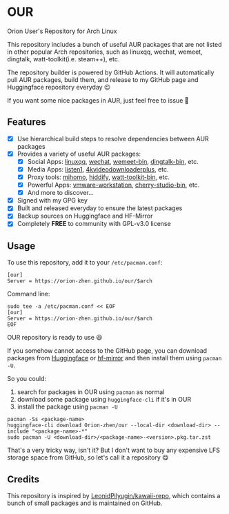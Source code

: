 # OUR

Orion User's Repository for Arch Linux

This repository includes a bunch of useful AUR packages that are not listed in other popular Arch repositories, such as linuxqq, wechat, wemeet, dingtalk, watt-toolkit(i.e. steam++), etc.

The repository builder is powered by GitHub Actions. It will automatically pull AUR packages, build them, and release to my GitHub page and Huggingface repository everyday 😉

If you want some nice packages in AUR, just feel free to issue 🤗

## Features

- [x] Use hierarchical build steps to resolve dependencies between AUR packages
- [x] Provides a variety of useful AUR packages:
  - [x] Social Apps: [linuxqq](https://aur.archlinux.org/packages/linuxqq), [wechat](https://aur.archlinux.org/packages/wechat), [wemeet-bin](https://aur.archlinux.org/packages/wemeet-bin), [dingtalk-bin](https://aur.archlinux.org/packages/dingtalk-bin), etc.
  - [x] Media Apps: [listen1](https://aur.archlinux.org/packages/listen1), [4kvideodownloaderplus](https://aur.archlinux.org/packages/4kvideodownloaderplus), etc.
  - [x] Proxy tools: [mihomo](https://aur.archlinux.org/packages/mihomo), [hiddify](https://aur.archlinux.org/packages/hiddify), [watt-toolkit-bin](https://aur.archlinux.org/packages/watt-toolkit-bin), etc.
  - [x] Powerful Apps: [vmware-workstation](https://aur.archlinux.org/packages/vmware-workstation), [cherry-studio-bin](https://aur.archlinux.org/packages/cherry-studio-bin), etc.
  - [x] And more to discover...
- [x] Signed with my GPG key
- [x] Built and released everyday to ensure the latest packages
- [x] Backup sources on Huggingface and HF-Mirror
- [x] Completely **FREE** to community with GPL-v3.0 license

## Usage

To use this repository, add it to your `/etc/pacman.conf`:

```text
[our]
Server = https://orion-zhen.github.io/our/$arch
```

Command line:

```shell
sudo tee -a /etc/pacman.conf << EOF
[our]
Server = https://orion-zhen.github.io/our/$arch
EOF
```

OUR repository is ready to use 😃

If you somehow cannot access to the GitHub page, you can download packages from [Huggingface](https://huggingface.co/Orion-zhen/our) or [hf-mirror](https://hf-mirror.com/Orion-zhen/our) and then install them using `pacman -U`.

So you could:

1. search for packages in OUR using `pacman` as normal
2. download some package using `huggingface-cli` if it's in OUR
3. install the package using `pacman -U`

```shell
pacman -Ss <package-name>
huggingface-cli download Orion-zhen/our --local-dir <download-dir> --include "<package-name>-*"
sudo pacman -U <download-dir>/<package-name>-<version>.pkg.tar.zst
```

That's a very tricky way, isn't it? But I don't want to buy any expensive LFS storage space from GitHub, so let's call it a repository 😋

## Credits

This repository is inspired by [LeonidPilyugin/kawaii-repo](https://github.com/LeonidPilyugin/kawaii-repo), which contains a bunch of small packages and is maintained on GitHub.
